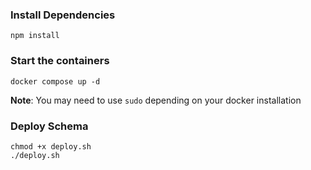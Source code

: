 ### Install Dependencies

```
npm install

```

### Start the containers

```
docker compose up -d
```

**Note**: You may need to use `sudo` depending on your docker installation

### Deploy Schema

```
chmod +x deploy.sh
./deploy.sh
```
